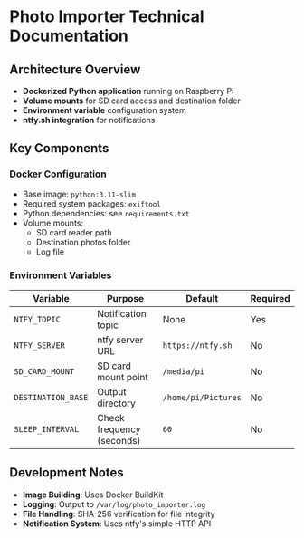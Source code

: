 # Photo Importer Technical Documentation

## Architecture Overview

- **Dockerized Python application** running on Raspberry Pi
- **Volume mounts** for SD card access and destination folder
- **Environment variable** configuration system
- **ntfy.sh integration** for notifications

## Key Components

### Docker Configuration
- Base image: `python:3.11-slim`
- Required system packages: `exiftool`
- Python dependencies: see `requirements.txt`
- Volume mounts:
  - SD card reader path
  - Destination photos folder
  - Log file

### Environment Variables
| Variable | Purpose | Default | Required |
|----------|---------|---------|----------|
| `NTFY_TOPIC` | Notification topic | None | Yes |
| `NTFY_SERVER` | ntfy server URL | `https://ntfy.sh` | No |
| `SD_CARD_MOUNT` | SD card mount point | `/media/pi` | No |
| `DESTINATION_BASE` | Output directory | `/home/pi/Pictures` | No |
| `SLEEP_INTERVAL` | Check frequency (seconds) | `60` | No |

## Development Notes

- **Image Building**: Uses Docker BuildKit
- **Logging**: Output to `/var/log/photo_importer.log`
- **File Handling**: SHA-256 verification for file integrity
- **Notification System**: Uses ntfy's simple HTTP API

